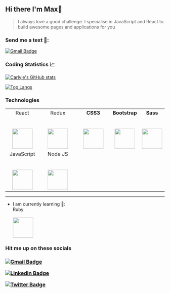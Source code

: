 ## Hi there I'm Max👋
>I always love a good challenge.
I specialise in JavaScript and React to build awesome pages and applications for you

### Send me a text 💬:
[![Gmail Badge](https://img.shields.io/badge/-Gmail-c14438?style=flat-square&logo=Gmail&logoColor=white&link=mailto:shuklaraghav321.com)](mailto:maxappiahofficial@gmail.com)

### Coding Statistics 📈
[![Carlyle's GitHub stats](https://github-readme-stats.vercel.app/api?username=i-max-xi&count_private=true&hide_title=true&show_icons=true&hide_border=true&theme=nightowl&bg_color=161B22)](https://github.com/anuraghazra/github-readme-stats)

[![Top Langs](https://github-readme-stats.vercel.app/api/top-langs/?username=i-max-xi&card_width=250&langs_count=6&hide_border=true&layout=compact&theme=nightowl&bg_color=161B22)](https://github.com/anuraghazra/github-readme-stats)

 ### Technologies

<table>
  <tbody>
    <tr valign="top">
      <td width="25%" align="center">
        <span>React</span><br><br><br>
        <img height="64px" src="https://cdn.svgporn.com/logos/create-react-app.svg">
      </td>
      <td width="25%" align="center">
        <span>Redux</span><br><br><br>
        <img height="64px" src="https://cdn.svgporn.com/logos/redux.svg">
      </td>
      <td width="30%" align="center">
        <span><strong>CSS3</strong>
        </span><br><br><br>
        <img height="64px" src="https://cdn.svgporn.com/logos/css-3.svg">
      </td>
      <td width="30%" align="center">
        <span><strong>Bootstrap</strong>
        </span><br><br><br>
        <img height="64px" src="https://cdn.svgporn.com/logos/bootstrap.svg">
      </td>
      <td width="40%" align="center">
        <span><strong>Sass</strong>
        </span><br><br><br>
        <img height="64px" src="https://cdn.svgporn.com/logos/sass.svg">
    </tr>
    <tr>
      </td>
        <td width="25%" align="center">
        <span>JavaScript</span><br><br><br>
        <img height="64px" src="https://cdn.svgporn.com/logos/javascript.svg">
      </td>
       <td width="35%" align="center">
        <span>Node JS</span><br><br><br>
        <img height="64px" src="https://images.g2crowd.com/uploads/product/image/social_landscape/social_landscape_f0b606abb6d19089febc9faeeba5bc05/nodejs-development-services.png">
      </td>
    </tr>
  </tbody>
</table>
<hr>

- I am currently learning 🙈:
      <div width="15%" align="left">
        <span>Ruby</span><br><br>
        <img height="64px" src="https://cdn.svgporn.com/logos/ruby.svg">
      </div>


<h3>Hit me up on these socials<h3>


[![Gmail Badge](https://img.shields.io/badge/-Gmail-c14438?style=flat-square&logo=Gmail&logoColor=white&link=mailto:shuklaraghav321.com)](mailto:maxappiahofficial@gmail.com)

[![Linkedin Badge](https://img.shields.io/badge/-LinkedIn-blue?style=flat-square&logo=Linkedin&logoColor=white&link=https://www.linkedin.com/in/raghav-byte/)](https://www.linkedin.com/in/appiah-gyimah-maxwell-0212b41a1/) 

[![Twitter Badge](https://img.shields.io/badge/-Twitter-1ca0f1?style=flat-square&logo=twitter&logoColor=white&link=https://twitter.com/_raghavit)](https://twitter.com/Max90763543)


